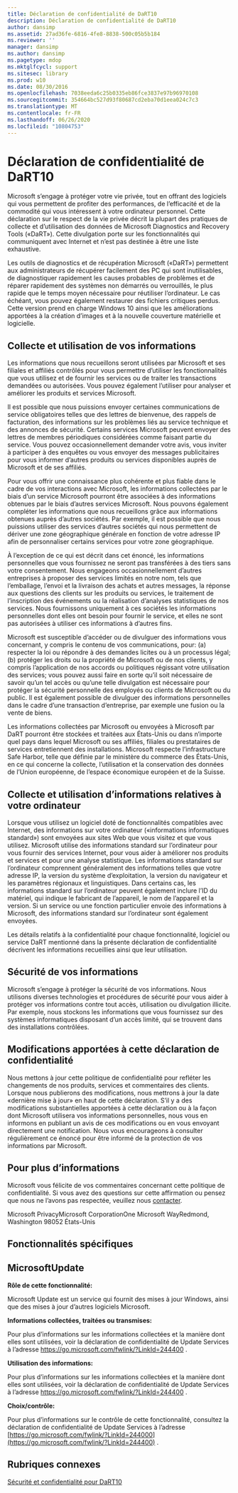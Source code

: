 ```yaml
---
title: Déclaration de confidentialité de DaRT10
description: Déclaration de confidentialité de DaRT10
author: dansimp
ms.assetid: 27ad36fe-6816-4fe8-8838-500c05b5b184
ms.reviewer: ''
manager: dansimp
ms.author: dansimp
ms.pagetype: mdop
ms.mktglfcycl: support
ms.sitesec: library
ms.prod: w10
ms.date: 08/30/2016
ms.openlocfilehash: 7038eeda6c25b0335eb86fce3837e97b96970108
ms.sourcegitcommit: 354664bc527d93f80687cd2eba70d1eea024c7c3
ms.translationtype: MT
ms.contentlocale: fr-FR
ms.lasthandoff: 06/26/2020
ms.locfileid: "10804753"
---
```

# Déclaration de confidentialité de DaRT10


Microsoft s’engage à protéger votre vie privée, tout en offrant des logiciels qui vous permettent de profiter des performances, de l’efficacité et de la commodité qui vous intéressent à votre ordinateur personnel. Cette déclaration sur le respect de la vie privée décrit la plupart des pratiques de collecte et d’utilisation des données de Microsoft Diagnostics and Recovery Tools («DaRT»). Cette divulgation porte sur les fonctionnalités qui communiquent avec Internet et n’est pas destinée à être une liste exhaustive.

Les outils de diagnostics et de récupération Microsoft («DaRT») permettent aux administrateurs de récupérer facilement des PC qui sont inutilisables, de diagnostiquer rapidement les causes probables de problèmes et de réparer rapidement des systèmes non démarrés ou verrouillés, le plus rapide que le temps moyen nécessaire pour réutiliser l’ordinateur. Le cas échéant, vous pouvez également restaurer des fichiers critiques perdus. Cette version prend en charge Windows 10 ainsi que les améliorations apportées à la création d’images et à la nouvelle couverture matérielle et logicielle.

## Collecte et utilisation de vos informations


Les informations que nous recueillons seront utilisées par Microsoft et ses filiales et affiliés contrôlés pour vous permettre d’utiliser les fonctionnalités que vous utilisez et de fournir les services ou de traiter les transactions demandées ou autorisées. Vous pouvez également l’utiliser pour analyser et améliorer les produits et services Microsoft.

Il est possible que nous puissions envoyer certaines communications de service obligatoires telles que des lettres de bienvenue, des rappels de facturation, des informations sur les problèmes liés au service technique et des annonces de sécurité. Certains services Microsoft peuvent envoyer des lettres de membres périodiques considérées comme faisant partie du service. Vous pouvez occasionnellement demander votre avis, vous inviter à participer à des enquêtes ou vous envoyer des messages publicitaires pour vous informer d’autres produits ou services disponibles auprès de Microsoft et de ses affiliés.

Pour vous offrir une connaissance plus cohérente et plus fiable dans le cadre de vos interactions avec Microsoft, les informations collectées par le biais d’un service Microsoft pourront être associées à des informations obtenues par le biais d’autres services Microsoft. Nous pouvons également compléter les informations que nous recueillons grâce aux informations obtenues auprès d’autres sociétés. Par exemple, il est possible que nous puissions utiliser des services d’autres sociétés qui nous permettent de dériver une zone géographique générale en fonction de votre adresse IP afin de personnaliser certains services pour votre zone géographique.

À l’exception de ce qui est décrit dans cet énoncé, les informations personnelles que vous fournissez ne seront pas transférées à des tiers sans votre consentement. Nous engageons occasionnellement d’autres entreprises à proposer des services limités en notre nom, tels que l’emballage, l’envoi et la livraison des achats et autres messages, la réponse aux questions des clients sur les produits ou services, le traitement de l’inscription des événements ou la réalisation d’analyses statistiques de nos services. Nous fournissons uniquement à ces sociétés les informations personnelles dont elles ont besoin pour fournir le service, et elles ne sont pas autorisées à utiliser ces informations à d’autres fins.

Microsoft est susceptible d’accéder ou de divulguer des informations vous concernant, y compris le contenu de vos communications, pour: (a) respecter la loi ou répondre à des demandes licites ou à un processus légal; (b) protéger les droits ou la propriété de Microsoft ou de nos clients, y compris l’application de nos accords ou politiques régissant votre utilisation des services; vous pouvez aussi faire en sorte qu’il soit nécessaire de savoir qu’un tel accès ou qu’une telle divulgation est nécessaire pour protéger la sécurité personnelle des employés ou clients de Microsoft ou du public. Il est également possible de divulguer des informations personnelles dans le cadre d’une transaction d’entreprise, par exemple une fusion ou la vente de biens.

Les informations collectées par Microsoft ou envoyées à Microsoft par DaRT pourront être stockées et traitées aux États-Unis ou dans n’importe quel pays dans lequel Microsoft ou ses affiliés, filiales ou prestataires de services entretiennent des installations. Microsoft respecte l’infrastructure Safe Harbor, telle que définie par le ministère du commerce des États-Unis, en ce qui concerne la collecte, l’utilisation et la conservation des données de l’Union européenne, de l’espace économique européen et de la Suisse.

## Collecte et utilisation d’informations relatives à votre ordinateur


Lorsque vous utilisez un logiciel doté de fonctionnalités compatibles avec Internet, des informations sur votre ordinateur («informations informatiques standard») sont envoyées aux sites Web que vous visitez et que vous utilisez. Microsoft utilise des informations standard sur l’ordinateur pour vous fournir des services Internet, pour vous aider à améliorer nos produits et services et pour une analyse statistique. Les informations standard sur l’ordinateur comprennent généralement des informations telles que votre adresse IP, la version du système d’exploitation, la version du navigateur et les paramètres régionaux et linguistiques. Dans certains cas, les informations standard sur l’ordinateur peuvent également inclure l’ID du matériel, qui indique le fabricant de l’appareil, le nom de l’appareil et la version. Si un service ou une fonction particulier envoie des informations à Microsoft, des informations standard sur l’ordinateur sont également envoyées.

Les détails relatifs à la confidentialité pour chaque fonctionnalité, logiciel ou service DaRT mentionné dans la présente déclaration de confidentialité décrivent les informations recueillies ainsi que leur utilisation.

## Sécurité de vos informations


Microsoft s’engage à protéger la sécurité de vos informations. Nous utilisons diverses technologies et procédures de sécurité pour vous aider à protéger vos informations contre tout accès, utilisation ou divulgation illicite. Par exemple, nous stockons les informations que vous fournissez sur des systèmes informatiques disposant d’un accès limité, qui se trouvent dans des installations contrôlées.

## Modifications apportées à cette déclaration de confidentialité


Nous mettons à jour cette politique de confidentialité pour refléter les changements de nos produits, services et commentaires des clients. Lorsque nous publierons des modifications, nous mettrons à jour la date «dernière mise à jour» en haut de cette déclaration. S’il y a des modifications substantielles apportées à cette déclaration ou à la façon dont Microsoft utilisera vos informations personnelles, nous vous en informons en publiant un avis de ces modifications ou en vous envoyant directement une notification. Nous vous encourageons à consulter régulièrement ce énoncé pour être informé de la protection de vos informations par Microsoft.

## Pour plus d’informations


Microsoft vous félicite de vos commentaires concernant cette politique de confidentialité. Si vous avez des questions sur cette affirmation ou pensez que nous ne l’avons pas respectée, veuillez nous [contacter](https://go.microsoft.com/fwlink/?LinkID=245853).

Microsoft PrivacyMicrosoft CorporationOne Microsoft WayRedmond, Washington 98052 États-Unis

## Fonctionnalités spécifiques


## MicrosoftUpdate


**Rôle de cette fonctionnalité:**

Microsoft Update est un service qui fournit des mises à jour Windows, ainsi que des mises à jour d’autres logiciels Microsoft.

**Informations collectées, traitées ou transmises:**

Pour plus d’informations sur les informations collectées et la manière dont elles sont utilisées, voir la déclaration de confidentialité de Update Services à l’adresse <https://go.microsoft.com/fwlink/?LinkId=244400> .

**Utilisation des informations:**

Pour plus d’informations sur les informations collectées et la manière dont elles sont utilisées, voir la déclaration de confidentialité de Update Services à l’adresse <https://go.microsoft.com/fwlink/?LinkId=244400> .

**Choix/contrôle:**

Pour plus d’informations sur le contrôle de cette fonctionnalité, consultez la déclaration de confidentialité de Update Services à l’adresse [https://go.microsoft.com/fwlink/?LinkId=244000](https://go.microsoft.com/fwlink/?LinkId=244400) .

## Rubriques connexes


[Sécurité et confidentialité pour DaRT10](security-and-privacy-for-dart-10.md)

 

 






